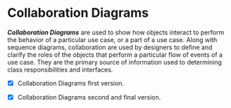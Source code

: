 # Collaboration Diagrams 
**_Collaboration Diagrams_** are used to show how objects interact to perform the behavior of a particular use case, or a part of a use case. Along with sequence diagrams, collaboration are used by designers to define and clarify the roles of the objects that perform a particular flow of events of a use case.  They are the primary source of information used to determining class responsibilities and interfaces.


- [x] Collaboration Diagrams first version.
- [x] Collaboration Diagrams second and final version.



